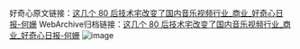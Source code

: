好奇心原文链接：[这几个 80 后技术宅改变了国内音乐视频行业_商业_好奇心日报-何姗](https://www.qdaily.com/articles/7870.html)
WebArchive归档链接：[这几个 80 后技术宅改变了国内音乐视频行业_商业_好奇心日报-何姗](http://web.archive.org/web/20190623173038/https://www.qdaily.com/articles/7870.html)
![image](http://ww3.sinaimg.cn/large/007d5XDply1g3wk16hr9uj30u05xoqv5)